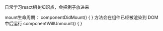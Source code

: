 日常学习react相关知识点，会把例子放进来

mount生命周期：
componentDidMount() { }  方法会在组件已经被渲染到 DOM 中后运行
componentWillUnmount() { }